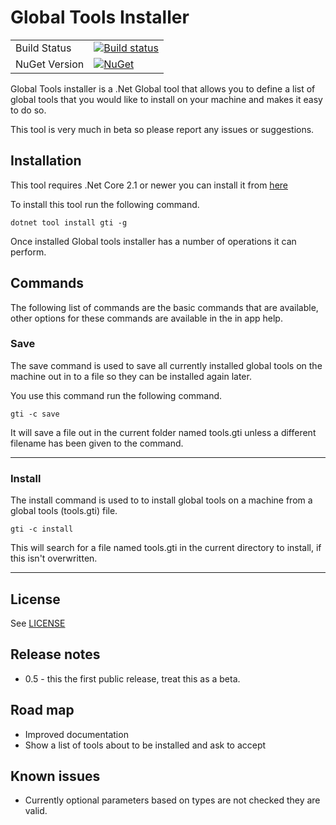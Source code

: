 # Global Tools Installer


| | |
| --- | --- |
| Build Status | [![Build status](https://dev.azure.com/shaunhevey/GitHub/_apis/build/status/Gti)](https://dev.azure.com/shaunhevey/GitHub/_build/latest?definitionId=9) |
| NuGet Version | [![NuGet](https://img.shields.io/nuget/v/gti.svg)](https://www.nuget.org/packages/gti/) |

Global Tools installer is a .Net Global tool that allows you to define a list of global tools that you would like to install on your machine and makes it easy to do so.

This tool is very much in beta so please report any issues or suggestions.

## Installation

This tool requires .Net Core 2.1 or newer you can install it from [here](https://aka.ms/DotNetCore21)

To install this tool run the following command.

` dotnet tool install gti -g `

Once installed Global tools installer has a number of operations it can perform.

## Commands

The following list of commands are the basic commands that are available, other options for these commands are available in the in app help.

### Save

The save command is used to save all currently installed global tools on the machine out in to a file so they can be installed again later.

You use this command run the following command.

`gti -c save `

It will save a file out in the current folder named tools.gti unless a different filename has been given to the command.

---

### Install

The install command is used to to install global tools on a machine from a global tools (tools.gti) file.

`gti -c install `

This will search for a file named tools.gti in the current directory to install, if this isn't overwritten.

---

## License

See [LICENSE]()

## Release notes

- 0.5 - this the first public release, treat this as a beta.

## Road map

- Improved documentation
- Show a list of tools about to be installed and ask to accept

## Known issues

- Currently optional parameters based on types are not checked they are valid.